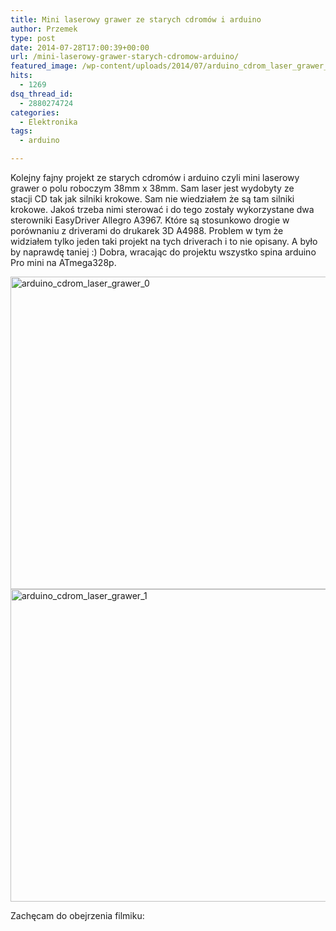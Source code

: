 ```yaml
---
title: Mini laserowy grawer ze starych cdromów i arduino
author: Przemek
type: post
date: 2014-07-28T17:00:39+00:00
url: /mini-laserowy-grawer-starych-cdromow-arduino/
featured_image: /wp-content/uploads/2014/07/arduino_cdrom_laser_grawer_0.jpg
hits:
  - 1269
dsq_thread_id:
  - 2880274724
categories:
  - Elektronika
tags:
  - arduino

---
```

Kolejny fajny projekt ze starych cdromów i arduino czyli mini laserowy grawer o polu roboczym 38mm x 38mm. Sam laser jest wydobyty ze stacji CD tak jak silniki krokowe. Sam nie wiedziałem że są tam silniki krokowe. Jakoś trzeba nimi sterować i do tego zostały wykorzystane dwa sterowniki EasyDriver Allegro A3967. Które są stosunkowo drogie w porównaniu z driverami do drukarek 3D A4988. Problem w tym że widziałem tylko jeden taki projekt na tych driverach i to nie opisany. A było by naprawdę taniej :) Dobra, wracając do projektu wszystko spina arduino Pro mini na ATmega328p.

[<img class="aligncenter size-full wp-image-7388" src="http://techfreak.pl/wp-content/uploads/2014/07/arduino_cdrom_laser_grawer_0.jpg" alt="arduino_cdrom_laser_grawer_0" width="1000" height="500" />][1] [<img class="aligncenter size-full wp-image-7389" src="http://techfreak.pl/wp-content/uploads/2014/07/arduino_cdrom_laser_grawer_1.jpg" alt="arduino_cdrom_laser_grawer_1" width="1000" height="500" />][2]

Zachęcam do obejrzenia filmiku:



&nbsp;

&nbsp;

 [1]: http://techfreak.pl/wp-content/uploads/2014/07/arduino_cdrom_laser_grawer_0.jpg
 [2]: http://techfreak.pl/wp-content/uploads/2014/07/arduino_cdrom_laser_grawer_1.jpg